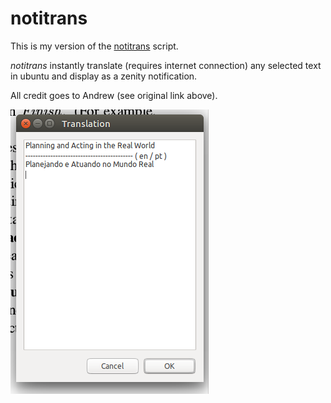 # notitrans

This is my version of the
[notitrans](http://www.webupd8.org/2016/03/translate-any-text-you-select-on-your.html)
script.

*notitrans* instantly translate (requires internet connection) any selected text
in ubuntu and display as a zenity notification.

All credit goes to Andrew (see original link above).

![My modified version of notitrans](/screenshot.png?raw=true "My modified version of notitrans")
